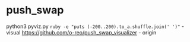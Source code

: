 # push_swap
python3 pyviz.py `ruby -e "puts (-200..200).to_a.shuffle.join(' ')"`     - visual
https://github.com/o-reo/push_swap_visualizer - origin
